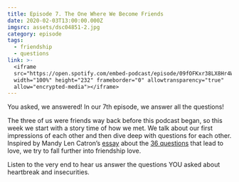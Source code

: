 ```yaml
---
title: Episode 7. The One Where We Become Friends
date: 2020-02-03T13:00:00.000Z
imgsrc: assets/dsc04851-2.jpg
category: episode
tags:
  - friendship
  - questions
link: >-
  <iframe
  src="https://open.spotify.com/embed-podcast/episode/09fOFKxr38LX8Hr4WQwmSa"
  width="100%" height="232" frameborder="0" allowtransparency="true"
  allow="encrypted-media"></iframe>
---
```

You asked, we answered! In our 7th episode, we answer all the questions!

The three of us were friends way back before this podcast began, so this week we start with a story time of how we met. We talk about our first impressions of each other and then dive deep with questions for each other. Inspired by Mandy Len Catron’s [essay](https://www.nytimes.com/2015/01/11/style/modern-love-to-fall-in-love-with-anyone-do-this.html) about the [36 questions](https://www.nytimes.com/2015/01/11/style/36-questions-that-lead-to-love.html) that lead to love, we try to fall further into friendship love.

Listen to the very end to hear us answer the questions YOU asked about heartbreak and insecurities.